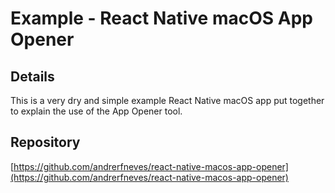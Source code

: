 # Example - React Native macOS App Opener

## Details
This is a very dry and simple example React Native macOS app put together
to explain the use of the App Opener tool.

## Repository
[https://github.com/andrerfneves/react-native-macos-app-opener](https://github.com/andrerfneves/react-native-macos-app-opener)
